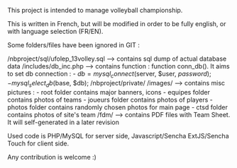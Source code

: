 This project is intended to manage volleyball championship.

This is written in French, but will be modified in order to be fully english, or with language selection (FR/EN).

Some folders/files have been ignored in GIT : 

/nbproject/sql/ufolep_13volley.sql --> contains sql dump of actual database data
/includes/db_inc.php --> contains function : function conn_db().  It aims to set db connection :
    - $db = mysql_connect($server, $user, $password);
    - mysql_select_db($base, $db);
/nbproject/private/
/images/ --> contains misc pictures : 
    - root folder contains major banners, icons
    - equipes folder contains photos of teams
    - joueurs folder contains photos of players
    - photos folder contains randomly chosen photos for main page
        - ctsd folder contains photos of site's team
/fdm/ --> contains PDF files with Team Sheet. It will self-generated in a later revision

Used code is PHP/MySQL for server side, Javascript/Sencha ExtJS/Sencha Touch for client side.

Any contribution is welcome :)